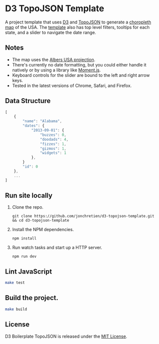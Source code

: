 # D3 TopoJSON Template

A project template that uses [D3](http://d3js.org) and [TopoJSON](https://github.com/mbostock/topojson) to generate a [choropleth map](http://en.wikipedia.org/wiki/Choropleth_map) of the USA. The [template](http://jonchretien.github.io/d3-topojson-template/) also has top level filters, tooltips for each state, and a slider to navigate the date range.

## Notes

- The map uses the [Albers USA projection](https://github.com/mbostock/d3/wiki/Geo-Projections#wiki-albersUsa).
- There's currently no date formatting, but you could either handle it natively or by using a library like [Moment.js](http://momentjs.com/).
- Keyboard controls for the slider are bound to the left and right arrow keys.
- Tested in the latest versions of Chrome, Safari, and Firefox.

## Data Structure

``` js
[
    {
        "name": "Alabama",
        "dates": {
            "2013-09-01": {
                "buzzes": 0,
                "doodads": 4,
                "fizzes": 1,
                "gizmos": 1,
                "widgets": 1
            },
        }
        "id": 0
    },
    ...
]
```

## Run site locally

1.  Clone the repo.

    `git clone https://github.com/jonchretien/d3-topojson-template.git && cd d3-topojson-template`

2.  Install the NPM dependencies.

    `npm install`

3. Run watch tasks and start up a HTTP server.

    `npm run dev`

## Lint JavaScript

```bash
make test
```

## Build the project.

```bash
make build
```

## License

D3 Boilerplate TopoJSON is released under the [MIT License](http://mit-license.org).